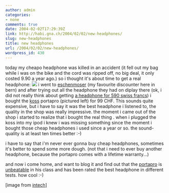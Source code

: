 ```yaml
---
author: admin
categories:
- none
comments: true
date: 2004-02-02T17:29:39Z
link: http://habi.gna.ch/2004/02/02/new-headphones/
slug: new-headphones
title: new headphones
url: /2004/02/02/new-headphones/
wordpress_id: 430
---
```


today my cheapo headphone was killed in an accident (it fell out my bag while i was on the bike and the cord was ripped off, no big deal, it only costed 9.90 a year ago.)
so i thought it's about time to get a real headphone:
[![](http://habi.gna.ch/blog/images/koss-porta-pro-tm.jpg)](http://habi.gna.ch/blog/images/koss-porta-pro.jpg) i went to [eschenmoser](http://www.eschenmoser.ch/) (my favourite discounter here in bern) and after trying out all the headphone they had on diplay there (ok, i did not really think about getting [a headphone for 590 swiss francs](http://www.sennheiser.com/sennheiser/icm.nsf/root/produkte_kopfhoerer_zuhause_stereoanlage)) i bought the [koss](http://www.koss.com) portapro (pictured left) for 99 CHF. 
This sounds quite expensive, but i have to say it was the best headphone i listened to, the quality in the shop was really impressive.
the moment i came out of the shop i started to realize that i bought the real thing . when i plugged the koss into my ipod i knew i was missing something since the moment i bought those cheap headphones i used since a year or so. the sound-quality is at least ten times better :-) 

i have to say that i'm never ever gonna buy cheap headphones, sometimes it's better to spend some more dough. (not that i need to ever buy another headphone, because the portapro comes with a lifetime warranty...)

and now i come home, and want to blog it and find out that the [portapro](http://www.uhu.ch/set.htm?/deutsch/kopfhoerer/koss.htm) is [unbeatable](https://www.k55.ch/shop/single_article.php3?nArtikel_ID=38&VID=2uOwQiT1AhD42ldx) in his class and has been rated the best headphone in different tests. how cool :-)

[image from [intech](http://intech.kiev.ua/)]

